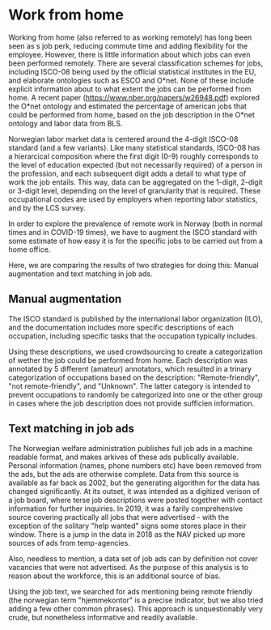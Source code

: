 # Work from home

Working from home (also referred to as working remotely) has long been seen as s job perk, reducing commute time and adding flexibility for the employee. However, there is little information about which jobs can even been performed remotely. There are several classification schemes for jobs, including ISCO-08 being used by the official statistical institutes in the EU, and elaborate ontologies such as ESCO and O\*net. None of these include explicit information about to what extent the jobs can be performed from home. A recent paper (https://www.nber.org/papers/w26948.pdf) explored the O\*net ontology and estimated the percentage of american jobs that could be performed from home, based on the job description in the O\*net ontology and labor data from BLS.

Norwegian labor market data is centered around the 4-digit ISCO-08 standard (and a few variants). Like many statistical standards, ISCO-08 has a hierarcical composition where the first digit (0-9) roughly corresponds to the level of education expected (but not necessarily required) of a person in the profession, and each subsequent digit adds a detail to what type of work the job entails. This way, data can be aggregated on the 1-digit, 2-digit or 3-digit level, depending on the level of granularity that is required. These occupational codes are used by employers when reporting labor statistics, and by the LCS survey.

In order to explore the prevalence of remote work in Norway (both in normal times and in COVID-19 times), we have to augment the ISCO standard with some estimate of how easy it is for the specific jobs to be carried out from a home office.

Here, we are comparing the results of two strategies for doing this: Manual augmentation and text matching in job ads.

## Manual augmentation
The ISCO standard is published by the international labor organization (ILO), and the documentation includes more specific descriptions of each occupation, including specific tasks that the occupation typically includes.

Using these descriptions, we used crowdsourcing to create a categorization of wether the job could be performed from home. Each description was annotated by 5 different (amateur) annotators, which resulted in a trinary categorization of occupations based on the description: "Remote-friendly", "not remote-friendly", and "Unknown". The latter category is intended to prevent occupations to randomly be categorized into one or the other group in cases where the job description does not provide sufficien information.

## Text matching in job ads
The Norwegian welfare administration publishes full job ads in a machine readable format, and makes arkives of these ads publically available. Personal information (names, phone numbers etc) have been removed from the ads, but the ads are otherwise complete. Data from this source is available as far back as 2002, but the generating algorithm for the data has changed significantly. At its outset, it was intended as a digitized verison of a job board, where terse job descriptions were posted together with contact information for further inquiries. In 2019, it was a farily comprehensive source covering practically all jobs that were advertised - with the exception of the solitary "help wanted" signs some stores place in their window. There is a jump in the data in 2018 as the NAV picked up more sources of ads from temp-agencies.

Also, needless to mention, a data set of job ads can by definition not cover vacancies that were not advertised. As the purpose of this analysis is to reason about the workforce, this is an additional source of bias.

Using the job text, we searched for ads mentioning being remote friendly (the norwegian term "hjemmekontor" is a precise indicator, but we also tried adding a few other common phrases). This approach is unquestionably very crude, but nonetheless informative and readily available.